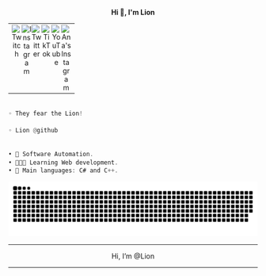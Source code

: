 <p align='center'>
  <b>Hi 👋, I'm Lion</b><br>
<html>
<head>
</head>
<body>
    <div style="text-align: center;">
        <table>
            <tr>
                <td>
                    <a href="https://simpleicons.now.sh/twitch/6366f1">
                        <img align="left" alt="Twitch" width="20px" src="https://simpleicons.vercel.app/twitch/6366f1" />
                    </a>
                    <a href="https://simpleicons.vercel.app/instagram/6366f1">
                        <img align="left" alt="Instagram" width="20px" src="https://simpleicons.vercel.app/instagram/6366f1" />
                    </a>
                    <a href="https://simpleicons.vercel.app/twitter/6366f1">
                        <img align="left" alt="Twitter" width="20px" src="https://simpleicons.vercel.app/twitter/6366f1" />
                    </a>
                    <a href="https://simpleicons.vercel.app/tiktok/6366f1">
                        <img align="left" alt="TikTok" width="20px" src="https://simpleicons.vercel.app/tiktok/6366f1" />
                    </a>
                    <a href="https://simpleicons.vercel.app/youtube/6366f1">
                        <img align="left" alt="YouTube" width="20px" src="https://simpleicons.vercel.app/youtube/6366f1" />
                    </a>
                    <a href="https://instagra.com/anawhty">
                        <img align="left" alt="Ana's Instagram" width="20px" src="https://simpleicons.vercel.app/instagram/6366f1" />
                    </a>
                </td>
            </tr>
        </table>
    </div>
</body>
</html>


```py

◦ They fear the Lion!

◦ Lion @github

```
```csharp

• 🤖 Software Automation.
• 👨🏻‍💻 Learning Web development.
• 🌟 Main languages: C# and C++.
```

<div align="center">
  <img  src="https://github.com/1999AZZAR/1999AZZAR/blob/main/resources/img/grid-snake.svg"
       alt="snake" /></a>
</div>


--------------------------------------
										
 <p align="center"> Hi, I’m @Lion

--------------------------------------








 

